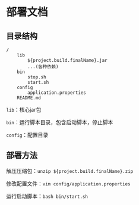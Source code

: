 # 部署文档

## 目录结构

```
/
    lib
        ${project.build.finalName}.jar
        ...(各种依赖)
    bin
        stop.sh
        start.sh
    config
        application.properties
    README.md
```

`lib`：核心jar包

`bin`：运行脚本目录，包含启动脚本，停止脚本

`config`：配置目录

## 部署方法

解压压缩包：`unzip ${project.build.finalName}.zip`

修改配置文件：`vim config/application.properties`

运行启动脚本：`bash bin/start.sh`
